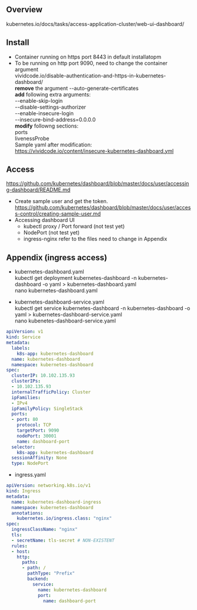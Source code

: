 ## Overview
kubernetes.io/docs/tasks/access-application-cluster/web-ui-dashboard/  

## Install
- Container running on https port 8443 in default installatopm
- To be running on http port 9090, need to change the container argument  
vividcode.io/disable-authentication-and-https-in-kubernetes-dashboard/  
**remove** the argument --auto-generate-certificates  
**add** following extra arguments:  
--enable-skip-login  
--disable-settings-authorizer  
--enable-insecure-login  
--insecure-bind-address=0.0.0.0  
**modify**  followng sections:  
ports  
livenessProbe  
Sample yaml after modification:  
https://vividcode.io/content/insecure-kubernetes-dashboard.yml  

## Access
https://github.com/kubernetes/dashboard/blob/master/docs/user/accessing-dashboard/README.md  
- Create sample user and get the token.
  https://github.com/kubernetes/dashboard/blob/master/docs/user/access-control/creating-sample-user.md  
- Accessing dashboard UI
  - kubectl proxy / Port forward (not test yet)
  - NodePort (not test yet)
  - ingress-nginx
    refer to the files need to change in Appendix

## Appendix (ingress access)
- kubernetes-dashboard.yaml  
kubectl get deployment kubernetes-dashboard -n kubernetes-dashboard -o yaml > kubernetes-dashboard.yaml  
nano kubernetes-dashboard.yaml  

- kubernetes-dashboard-service.yaml  
kubectl get service kubernetes-dashboard -n kubernetes-dashboard -o yaml > kubernetes-dashboard-service.yaml  
nano kubenetes-dashboard-service.yaml
```yaml
apiVersion: v1
kind: Service
metadata:
  labels:
    k8s-app: kubernetes-dashboard
  name: kubernetes-dashboard
  namespace: kubernetes-dashboard
spec:
  clusterIP: 10.102.135.93
  clusterIPs:
  - 10.102.135.93
  internalTrafficPolicy: Cluster
  ipFamilies:
  - IPv4
  ipFamilyPolicy: SingleStack
  ports:
  - port: 80
    protocol: TCP
    targetPort: 9090
    nodePort: 30001
    name: dashboard-port
  selector:
    k8s-app: kubernetes-dashboard
  sessionAffinity: None
  type: NodePort
```
- ingress.yaml  
```yaml
apiVersion: networking.k8s.io/v1
kind: Ingress
metadata:
  name: kubernetes-dashboard-ingress
  namespace: kubernetes-dashboard
  annotations:
    kubernetes.io/ingress.class: "nginx"
spec:
  ingressClassName: "nginx"
  tls:
  - secretName: tls-secret # NON-EXISTENT
  rules:
  - host:
    http:
      paths:
      - path: /
        pathType: "Prefix"
        backend:
          service:
            name: kubernetes-dashboard
            port:
              name: dashboard-port
```    